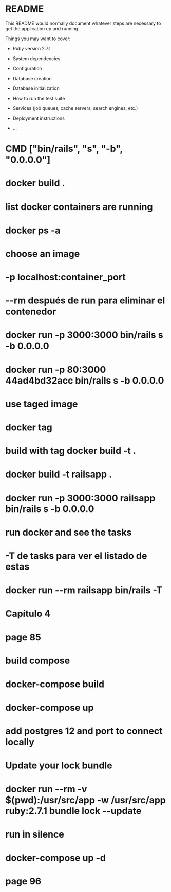 # README

This README would normally document whatever steps are necessary to get the
application up and running.

Things you may want to cover:

* Ruby version 2.7.1

* System dependencies

* Configuration

* Database creation

* Database initialization

* How to run the test suite

* Services (job queues, cache servers, search engines, etc.)

* Deployment instructions

* ...

# CMD​​ ["bin/rails", "s", "-b", "0.0.0.0"]​
# docker build .
# list docker containers are running
# docker ps -a
# choose an image
# -p localhost:container_port
# ​--rm​​  después de run para eliminar el contenedor   
# docker run -p 3000:3000 <imageid> bin/rails s -b 0.0.0.0
# docker run -p 80:3000 44ad4bd32acc bin/rails s -b 0.0.0.0
# use taged image 
# docker tag <imageid> <tag>
# build with tag docker​​ ​​build​​ ​​-t​​ <tagname>​ .
# docker ​​build​​ ​​-t​​ ​​railsapp​​ ​​.​
# docker run -p 3000:3000 railsapp bin/rails s -b 0.0.0.0
# run docker and see the tasks
# -T de tasks para ver el listado de estas
# docker run --rm railsapp bin/rails -T
# Capítulo 4
# page 85
# build compose
# docker-compose build
# docker-compose up
# add postgres 12 and port to connect locally
# Update your lock bundle
# docker run --rm -v $(pwd):/usr/src/app -w /usr/src/app ruby:2.7.1 bundle lock --update
# run in silence
# docker-compose up -d
# page 96